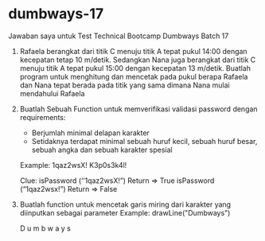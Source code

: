 # dumbways-17
Jawaban saya untuk Test Technical Bootcamp Dumbways Batch 17

1. Rafaela berangkat dari titik C menuju titik A tepat pukul 14:00 dengan kecepatan tetap 10 m/detik. Sedangkan Nana juga berangkat dari titik C menuju titik A tepat pukul        15:00 dengan kecepatan 13 m/detik. Buatlah program untuk menghitung dan mencetak pada pukul berapa Rafaela dan Nana tepat berada pada titik yang sama dimana Nana mulai          mendahului Rafaela

2. Buatlah Sebuah Function untuk memverifikasi validasi password dengan requirements:
    - Berjumlah minimal delapan karakter
    - Setidaknya terdapat minimal sebuah huruf kecil, sebuah huruf besar, sebuah angka dan sebuah karakter spesial
    
    Example: 
    1qaz2wsX!
    K3p0s3k4l!
    
    Clue:
    isPassword (‘’1qaz2wsX!”)
    Return ⇒ True
    isPassword (“1qaz2wsx!”)
    Return ⇒ False

3. Buatlah function untuk mencetak garis miring dari karakter yang diinputkan sebagai parameter
   Example:
   drawLine("Dumbways")
   
   D
    u
     m
      b
       w
        a
         y
          s
